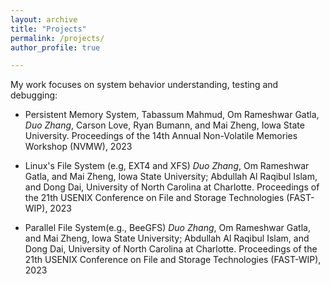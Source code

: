 ```yaml
---
layout: archive
title: "Projects"
permalink: /projects/
author_profile: true

---
```


My work focuses on system behavior understanding, testing and debugging:

* Persistent Memory System,
Tabassum Mahmud, Om Rameshwar Gatla, _Duo Zhang_, Carson Love, Ryan Bumann, and Mai Zheng, Iowa State University. 
Proceedings of the 14th Annual Non-Volatile Memories Workshop (NVMW), 2023

* Linux's File System (e.g, EXT4 and XFS)
_Duo Zhang_, Om Rameshwar Gatla, and Mai Zheng, Iowa State University; Abdullah Al Raqibul Islam, and Dong Dai, University of North Carolina at Charlotte. 
Proceedings of the 21th USENIX Conference on File and Storage Technologies (FAST-WIP), 2023

* Parallel File System(e.g., BeeGFS)
_Duo Zhang_, Om Rameshwar Gatla, and Mai Zheng, Iowa State University; Abdullah Al Raqibul Islam, and Dong Dai, University of North Carolina at Charlotte. 
Proceedings of the 21th USENIX Conference on File and Storage Technologies (FAST-WIP), 2023


